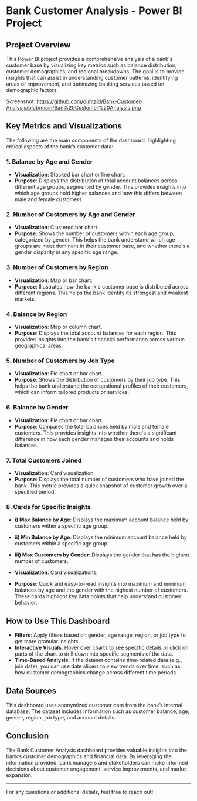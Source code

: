 # Bank Customer Analysis - Power BI Project

## Project Overview
This Power BI project provides a comprehensive analysis of a bank's customer base by visualizing key metrics such as balance distribution, customer demographics, and regional breakdowns. The goal is to provide insights that can assist in understanding customer patterns, identifying areas of improvement, and optimizing banking services based on demographic factors.

Screenshot: https://github.com/qimtaid/Bank-Customer-Analysis/blob/main/Ban%20Customer%20Analysis.png

## Key Metrics and Visualizations
The following are the main components of the dashboard, highlighting critical aspects of the bank’s customer data:

### 1. **Balance by Age and Gender**
   - **Visualization**: Stacked bar chart or line chart.
   - **Purpose**: Displays the distribution of total account balances across different age groups, segmented by gender. This provides insights into which age groups hold higher balances and how this differs between male and female customers.

### 2. **Number of Customers by Age and Gender**
   - **Visualization**: Clustered bar chart.
   - **Purpose**: Shows the number of customers within each age group, categorized by gender. This helps the bank understand which age groups are most dominant in their customer base, and whether there's a gender disparity in any specific age range.

### 3. **Number of Customers by Region**
   - **Visualization**: Map or bar chart.
   - **Purpose**: Illustrates how the bank's customer base is distributed across different regions. This helps the bank identify its strongest and weakest markets.

### 4. **Balance by Region**
   - **Visualization**: Map or column chart.
   - **Purpose**: Displays the total account balances for each region. This provides insights into the bank's financial performance across various geographical areas.

### 5. **Number of Customers by Job Type**
   - **Visualization**: Pie chart or bar chart.
   - **Purpose**: Shows the distribution of customers by their job type. This helps the bank understand the occupational profiles of their customers, which can inform tailored products or services.

### 6. **Balance by Gender**
   - **Visualization**: Pie chart or bar chart.
   - **Purpose**: Compares the total balances held by male and female customers. This provides insights into whether there's a significant difference in how each gender manages their accounts and holds balances.

### 7. **Total Customers Joined**
   - **Visualization**: Card visualization.
   - **Purpose**: Displays the total number of customers who have joined the bank. This metric provides a quick snapshot of customer growth over a specified period.

### 8. **Cards for Specific Insights**
   - **i) Max Balance by Age**: Displays the maximum account balance held by customers within a specific age group.
   - **ii) Min Balance by Age**: Displays the minimum account balance held by customers within a specific age group.
   - **iii) Max Customers by Gender**: Displays the gender that has the highest number of customers. 

   - **Visualization**: Card visualizations.
   - **Purpose**: Quick and easy-to-read insights into maximum and minimum balances by age and the gender with the highest number of customers. These cards highlight key data points that help understand customer behavior.

## How to Use This Dashboard
- **Filters**: Apply filters based on gender, age range, region, or job type to get more granular insights.
- **Interactive Visuals**: Hover over charts to see specific details or click on parts of the chart to drill down into specific segments of the data.
- **Time-Based Analysis**: If the dataset contains time-related data (e.g., join date), you can use date slicers to view trends over time, such as how customer demographics change across different time periods.

## Data Sources
This dashboard uses anonymized customer data from the bank’s internal database. The dataset includes information such as customer balance, age, gender, region, job type, and account details.

## Conclusion
The Bank Customer Analysis dashboard provides valuable insights into the bank’s customer demographics and financial data. By leveraging the information provided, bank managers and stakeholders can make informed decisions about customer engagement, service improvements, and market expansion.

---

For any questions or additional details, feel free to reach out!
